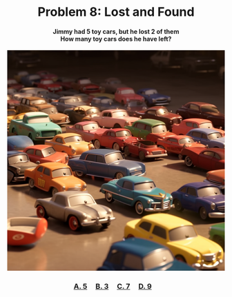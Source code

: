 <h1 align="center">
Problem 8: Lost and Found
</h1>

<h4 align="center">
Jimmy had 5 toy cars, but he lost 2 of them<br/>How many toy cars does he have left?
</h4>

<p align="center">
<img src="image.png" height="512"/>
</p>

<h3 align="center"><span><a href="https://raw.githubusercontent.com/rain1024/math/main/assets/lose0.png">A. 5</a></span>&nbsp;&nbsp;&nbsp;&nbsp;
<span><a href="https://raw.githubusercontent.com/rain1024/math/main/assets/win0.png">B. 3</a></span>&nbsp;&nbsp;&nbsp;&nbsp;
<span><a href="https://raw.githubusercontent.com/rain1024/math/main/assets/lose0.png">C. 7</a></span>&nbsp;&nbsp;&nbsp;&nbsp;
<span><a href="https://raw.githubusercontent.com/rain1024/math/main/assets/lose0.png">D. 9</a></span>&nbsp;&nbsp;&nbsp;&nbsp;
</h3>